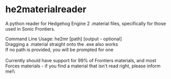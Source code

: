 # he2materialreader
A python reader for Hedgehog Engine 2 .material files, specifically for those used in Sonic Frontiers.

Command Line Usage: he2mr [path] [output - optional]\
Dragging a .material straight onto the .exe also works\
If no path is provided, you will be prompted for one\
\
Currently should have support for 99% of Frontiers materials, and most Forces materials - if you find a material that isn't read right, please inform me!\
